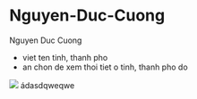# Nguyen-Duc-Cuong
Nguyen Duc Cuong
+ viet ten tinh, thanh pho
+ an chon de xem thoi tiet o tinh, thanh pho do
<img src="https://scontent.fhan5-7.fna.fbcdn.net/v/t1.15752-9/56706292_270832780522788_4001875832913002496_n.png?_nc_cat=100&_nc_oc=AQkR2PvVuVwplfTpMJ7-G_pVdYfPEJwnU8izvZW6c0s_WRLsO6GlAHDzM7ewNjTzy5E&_nc_ht=scontent.fhan5-7.fna&oh=b8a7db2f6994ffd1b0aceeea198104a8&oe=5D43E593">
ádasdqweqwe

